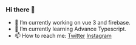 ### Hi there 👋
- 🔭 I’m currently working on vue 3 and firebase.
- 🌱 I’m currently learning Advance Typescript.
- 📫 How to reach me: [Twitter](https://twitter.com/gagansday) [Instagram](https://www.instagram.com/gagansday_/)
